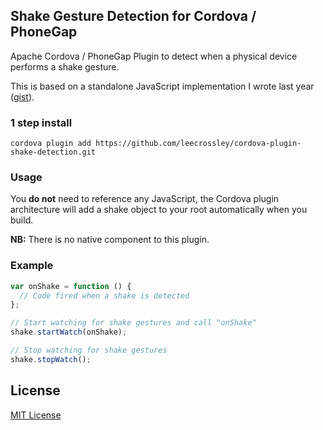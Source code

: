 ## Shake Gesture Detection for Cordova / PhoneGap

Apache Cordova / PhoneGap Plugin to detect when a physical device performs a shake gesture.

This is based on a standalone JavaScript implementation I wrote last year ([gist](https://gist.github.com/leecrossley/4078996)).

### 1 step install

```
cordova plugin add https://github.com/leecrossley/cordova-plugin-shake-detection.git
```

### Usage

You **do not** need to reference any JavaScript, the Cordova plugin architecture will add a shake object to your root automatically when you build.

**NB:** There is no native component to this plugin.

### Example

```js
var onShake = function () {
  // Code fired when a shake is detected
};

// Start watching for shake gestures and call "onShake"
shake.startWatch(onShake);

// Stop watching for shake gestures
shake.stopWatch();
```

## License

[MIT License](http://ilee.mit-license.org)